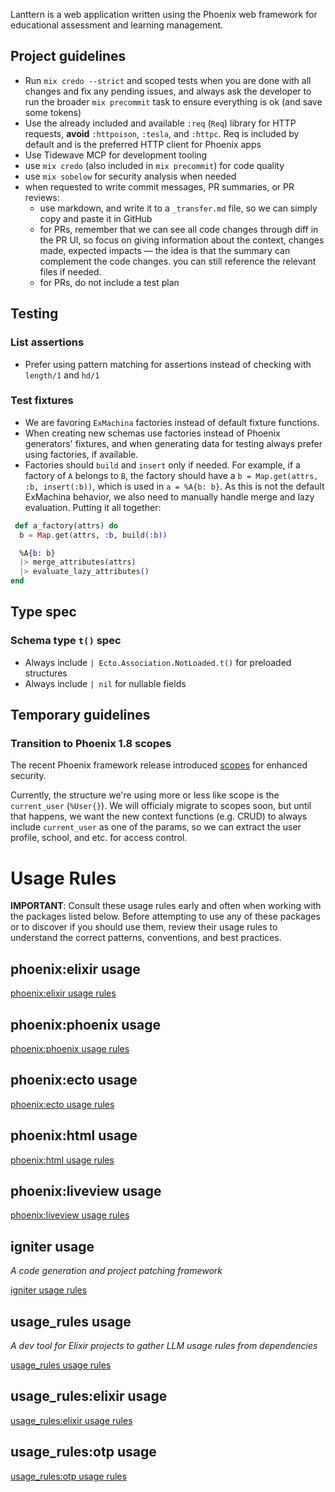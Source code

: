 Lanttern is a web application written using the Phoenix web framework for educational assessment and learning management.

## Project guidelines

- Run `mix credo --strict` and scoped tests when you are done with all changes and fix any pending issues, and always ask the developer to run the broader `mix precommit` task to ensure everything is ok (and save some tokens)
- Use the already included and available `:req` (`Req`) library for HTTP requests, **avoid** `:httpoison`, `:tesla`, and `:httpc`. Req is included by default and is the preferred HTTP client for Phoenix apps
- Use Tidewave MCP for development tooling
- use `mix credo` (also included in `mix precommit`) for code quality
- use `mix sobelow` for security analysis when needed
- when requested to write commit messages, PR summaries, or PR reviews:
  - use markdown, and write it to a `_transfer.md` file, so we can simply copy and paste it in GitHub
  - for PRs, remember that we can see all code changes through diff in the PR UI, so focus on giving information about the context, changes made, expected impacts — the idea is that the summary can complement the code changes. you can still reference the relevant files if needed.
  - for PRs, do not include a test plan

## Testing

### List assertions

- Prefer using pattern matching for assertions instead of checking with `length/1` and `hd/1`

### Test fixtures

- We are favoring `ExMachina` factories instead of default fixture functions.
- When creating new schemas use factories instead of Phoenix generators' fixtures, and when generating data for testing always prefer using factories, if available.
- Factories should `build` and `insert` only if needed. For example, if a factory of `A` belongs to `B`, the factory should have a `b = Map.get(attrs, :b, insert(:b))`, which is used in `a = %A{b: b}`. As this is not the default ExMachina behavior, we also need to manually handle merge and lazy evaluation. Putting it all together:

```elixir
 def a_factory(attrs) do
  b = Map.get(attrs, :b, build(:b))

  %A{b: b}
  |> merge_attributes(attrs)
  |> evaluate_lazy_attributes()
end
 ```

## Type spec

### Schema type `t()` spec

- Always include `| Ecto.Association.NotLoaded.t()` for preloaded structures
- Always include `| nil` for nullable fields

## Temporary guidelines

### Transition to Phoenix 1.8 scopes

The recent Phoenix framework release introduced [scopes](https://hexdocs.pm/phoenix/scopes.html) for enhanced security.

Currently, the structure we're using more or less like scope is the `current_user` (`%User{}`).
We will officialy migrate to scopes soon, but until that happens, we want the new context functions (e.g. CRUD) to
always include `current_user` as one of the params, so we can extract the user profile, school, and etc. for
access control.

<!-- usage-rules-start -->
<!-- usage-rules-header -->
# Usage Rules

**IMPORTANT**: Consult these usage rules early and often when working with the packages listed below.
Before attempting to use any of these packages or to discover if you should use them, review their
usage rules to understand the correct patterns, conventions, and best practices.
<!-- usage-rules-header-end -->

<!-- phoenix:elixir-start -->
## phoenix:elixir usage

[phoenix:elixir usage rules](deps/phoenix/usage-rules/elixir.md)
<!-- phoenix:elixir-end -->
<!-- phoenix:phoenix-start -->
## phoenix:phoenix usage

[phoenix:phoenix usage rules](deps/phoenix/usage-rules/phoenix.md)
<!-- phoenix:phoenix-end -->
<!-- phoenix:ecto-start -->
## phoenix:ecto usage

[phoenix:ecto usage rules](deps/phoenix/usage-rules/ecto.md)
<!-- phoenix:ecto-end -->
<!-- phoenix:html-start -->
## phoenix:html usage

[phoenix:html usage rules](deps/phoenix/usage-rules/html.md)
<!-- phoenix:html-end -->
<!-- phoenix:liveview-start -->
## phoenix:liveview usage

[phoenix:liveview usage rules](deps/phoenix/usage-rules/liveview.md)
<!-- phoenix:liveview-end -->
<!-- igniter-start -->
## igniter usage

_A code generation and project patching framework_

[igniter usage rules](deps/igniter/usage-rules.md)
<!-- igniter-end -->
<!-- usage_rules-start -->
## usage_rules usage

_A dev tool for Elixir projects to gather LLM usage rules from dependencies_

[usage_rules usage rules](deps/usage_rules/usage-rules.md)
<!-- usage_rules-end -->
<!-- usage_rules:elixir-start -->
## usage_rules:elixir usage

[usage_rules:elixir usage rules](deps/usage_rules/usage-rules/elixir.md)
<!-- usage_rules:elixir-end -->
<!-- usage_rules:otp-start -->
## usage_rules:otp usage

[usage_rules:otp usage rules](deps/usage_rules/usage-rules/otp.md)
<!-- usage_rules:otp-end -->
<!-- usage-rules-end -->
